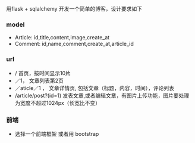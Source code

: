 用flask + sqlalchemy 开发一个简单的博客，设计要求如下

### model
- Article: id,title,content,image,create_at
- Comment: id,name,comment,create_at,article_id


### url
- /  首页，按时间显示10片
- ／1， 文章列表第2页
- ／aticle／1 ， 文章详情页, 包括文章（标题，内容，时间），评论列表
- /article/post?(id=1) 发表文章,或者编辑文章，有图片上传功能，图片要处理为宽度不超过1024px（长宽比不变）

### 前端
- 选择一个前端框架 或者用 bootstrap